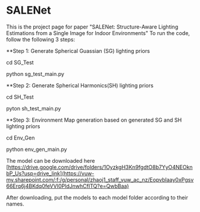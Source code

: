 # SALENet
This is the project page for paper "SALENet: Structure-Aware Lighting Estimations from a Single Image for Indoor Environments"
To run the code, follow the following 3 steps:

**Step 1: Generate Spherical Guassian (SG) lighting priors

cd SG_Test

python sg_test_main.py

**Step 2: Generate Spherical Harmonics(SH) lighting priors

cd SH_Test

pyton sh_test_main.py

**Step 3: Environment Map generation based on generated SG and SH lighting priors

cd Env_Gen

python env_gen_main.py

The model can be downloaded here [https://drive.google.com/drive/folders/1OyzkgH3Kn9fgdtO8b7YyO4NEOknbP_Us?usp=drive_link](https://vuw-my.sharepoint.com/:f:/g/personal/zhaoj1_staff_vuw_ac_nz/EopvbIaay0xPgsv66Erq6j4BKdq0feVVI0PldJnwhCfITQ?e=QwbBaa)

After downloading, put the models to each model folder according to their names.
